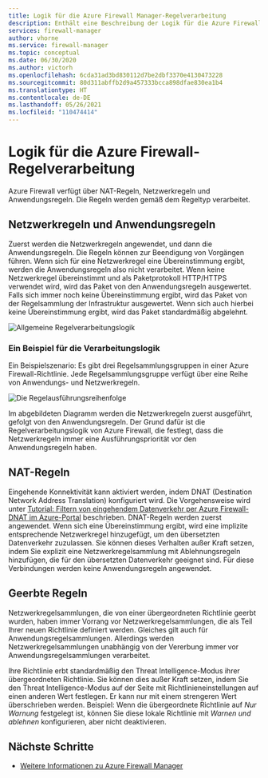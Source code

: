 ```yaml
---
title: Logik für die Azure Firewall Manager-Regelverarbeitung
description: Enthält eine Beschreibung der Logik für die Azure Firewall-Regelverarbeitung.
services: firewall-manager
author: vhorne
ms.service: firewall-manager
ms.topic: conceptual
ms.date: 06/30/2020
ms.author: victorh
ms.openlocfilehash: 6cda31ad3bd830112d7be2dbf3370e4130473228
ms.sourcegitcommit: 80d311abffb2d9a457333bcca898dfae830ea1b4
ms.translationtype: HT
ms.contentlocale: de-DE
ms.lasthandoff: 05/26/2021
ms.locfileid: "110474414"
---
```

# <a name="azure-firewall-rule-processing-logic"></a>Logik für die Azure Firewall-Regelverarbeitung

Azure Firewall verfügt über NAT-Regeln, Netzwerkregeln und Anwendungsregeln. Die Regeln werden gemäß dem Regeltyp verarbeitet.

## <a name="network-rules-and-applications-rules"></a>Netzwerkregeln und Anwendungsregeln

Zuerst werden die Netzwerkregeln angewendet, und dann die Anwendungsregeln. Die Regeln können zur Beendigung von Vorgängen führen. Wenn sich für eine Netzwerkregel eine Übereinstimmung ergibt, werden die Anwendungsregeln also nicht verarbeitet.  Wenn keine Netzwerkregel übereinstimmt und als Paketprotokoll HTTP/HTTPS verwendet wird, wird das Paket von den Anwendungsregeln ausgewertet. Falls sich immer noch keine Übereinstimmung ergibt, wird das Paket von der Regelsammlung der Infrastruktur ausgewertet. Wenn sich auch hierbei keine Übereinstimmung ergibt, wird das Paket standardmäßig abgelehnt.

![Allgemeine Regelverarbeitungslogik](media/rule-processing/rule-logic-processing.png)

### <a name="example-of-processing-logic"></a>Ein Beispiel für die Verarbeitungslogik
Ein Beispielszenario: Es gibt drei Regelsammlungsgruppen in einer Azure Firewall-Richtlinie.  Jede Regelsammlungsgruppe verfügt über eine Reihe von Anwendungs- und Netzwerkregeln.

![Die Regelausführungsreihenfolge](media/rule-processing/rule-execution-order.png)

Im abgebildeten Diagramm werden die Netzwerkregeln zuerst ausgeführt, gefolgt von den Anwendungsregeln. Der Grund dafür ist die Regelverarbeitungslogik von Azure Firewall, die festlegt, dass die Netzwerkregeln immer eine Ausführungspriorität vor den Anwendungsregeln haben.

## <a name="nat-rules"></a>NAT-Regeln

Eingehende Konnektivität kann aktiviert werden, indem DNAT (Destination Network Address Translation) konfiguriert wird. Die Vorgehensweise wird unter [Tutorial: Filtern von eingehendem Datenverkehr per Azure Firewall-DNAT im Azure-Portal](../firewall/tutorial-firewall-dnat.md) beschrieben. DNAT-Regeln werden zuerst angewendet. Wenn sich eine Übereinstimmung ergibt, wird eine implizite entsprechende Netzwerkregel hinzugefügt, um den übersetzten Datenverkehr zuzulassen. Sie können dieses Verhalten außer Kraft setzen, indem Sie explizit eine Netzwerkregelsammlung mit Ablehnungsregeln hinzufügen, die für den übersetzten Datenverkehr geeignet sind. Für diese Verbindungen werden keine Anwendungsregeln angewendet.

## <a name="inherited-rules"></a>Geerbte Regeln

Netzwerkregelsammlungen, die von einer übergeordneten Richtlinie geerbt wurden, haben immer Vorrang vor Netzwerkregelsammlungen, die als Teil Ihrer neuen Richtlinie definiert werden. Gleiches gilt auch für Anwendungsregelsammlungen. Allerdings werden Netzwerkregelsammlungen unabhängig von der Vererbung immer vor Anwendungsregelsammlungen verarbeitet.

Ihre Richtlinie erbt standardmäßig den Threat Intelligence-Modus ihrer übergeordneten Richtlinie. Sie können dies außer Kraft setzen, indem Sie den Threat Intelligence-Modus auf der Seite mit Richtlinieneinstellungen auf einen anderen Wert festlegen. Er kann nur mit einem strengeren Wert überschrieben werden. Beispiel: Wenn die übergeordnete Richtlinie auf *Nur Warnung* festgelegt ist, können Sie diese lokale Richtlinie mit *Warnen und ablehnen* konfigurieren, aber nicht deaktivieren.

## <a name="next-steps"></a>Nächste Schritte

- [Weitere Informationen zu Azure Firewall Manager](overview.md)
